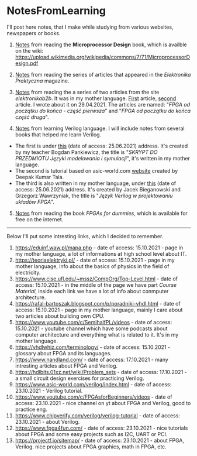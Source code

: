 # NotesFromLearning

I'll post here notes, that I make while studying from various websites,
newspapers or books.

1. [Notes](https://github.com/mozerpol/NotesFromLearning/tree/main/Microprocessor-Design)
from reading the **Microprocessor Design** book, which is availble on the wiki: 
https://upload.wikimedia.org/wikipedia/commons/7/71/MicroprocessorDesign.pdf

2. [Notes](https://github.com/mozerpol/NotesFromLearning/tree/main/ExperimentsWithFPGA)
from reading the series of articles that appeared in the *Elektronika 
Praktyczna* magazine.

3. [Notes](https://github.com/mozerpol/NotesFromLearning/tree/main/FPGAodPoczatkuDoKonca) 
from reading the a series of two articles from the site *elektronikab2b*. It was
in my mother language.
[First](https://elektronikab2b.pl/technika/1315-fpga-od-poczatku-do-konca-czesc-pierwsza)
article, 
[second](https://elektronikab2b.pl/technika/1468-fpga-od-poczatku-do-konca-czesc-druga)
article. I wrote about it on 29.04.2021. The articles are named: 
"*FPGA od początku do końca - część pierwsza*" and "*FPGA od początku do końca 
część druga*".

4. [Notes](https://github.com/mozerpol/NotesFromLearning/tree/master/learningVerilog) 
from learning Verilog language. I will include notes from several books that 
helped me learn Verilog.
- The first is under 
[this](#http://www.ue.eti.pg.gda.pl/~bpa/jmis/skrypt_jmis_3v6.pdf) (date of 
access: 25.06.2021) address. It's created by my teacher Bogdan Pankiewicz, the 
title is "*SKRYPT DO PRZEDMIOTU Języki modelowania i symulacji*", it's written
in my mother language.
- The second is tutorial based on asic-world.com 
[website](#http://www.asic-world.com/verilog/veritut.html) created by Deepak 
Kumar Tala.
- The third is also written in my mother language, under 
[this](#http://staff.uz.zgora.pl/rwisniew/instrukcje/inne/verilog/verilog_kurs.pdf) 
(date of access: 25.06.2021) address. It's created by Jacek Bieganowski and 
Grzegorz Wawrzyniak, the title is "*Język Verilog w projektowaniu układów FPGA*".

5. [Notes](https://github.com/mozerpol/NotesFromLearning/tree/master/FPGAsForDummies)
from reading the book *FPGAs for dummies*, which is available for free on the
internet.
_____

Below I'll put some intresting links, which I decided to remember.

1. https://eduinf.waw.pl/mapa.php - date of access: 15.10.2021 - page in my
mother language, a lot of informations at high school level about IT.
2. https://teoriaelektryki.pl/ - date of access: 15.10.2021 - page in my
mother language, info about the basics of physics in the field of electricity.
3. https://www.cise.ufl.edu/~mssz/CompOrg/Top-Level.html - date of access:
15.10.2021 - in the middle of the page we have part *Course Material*, inside
each link we have a lot of info about conmputer architecture.
4. https://rafal-bartoszak.blogspot.com/p/poradniki-vhdl.html - date of access:
15.10.2021 - page in my mother language, mainly I care about two articles about
building own CPU.
5. https://www.youtube.com/c/SemihalfPL/videos - date of access: 15.10.2021 -
youtube channel which have some podcasts about computer architecture and
everything what is related to it. It's in my mother language.
6. https://vhdlwhiz.com/terminology/ - date of access: 15.10.2021 - glossary
about FPGA and its languages.
7. https://www.nandland.com/ - date of access: 17.10.2021 - many intresting
articles about FPGA and Verilog.
8. https://hdlbits.01xz.net/wiki/Problem_sets - date of access: 17.10.2021 - a 
small circuit design exercises for practicing Verilog.
9. https://www.asic-world.com/verilog/index.html - date of access: 23.10.2021 -
Verilog tutorial.
10. https://www.youtube.com/c/FPGAsforBeginners/videos - date of access:
23.10.2021 - nice channel on yt about FPGA and Verilog, good to practice eng.
11. https://www.chipverify.com/verilog/verilog-tutorial - date of access:
23.10.2021 - about Verilog.
12. https://www.fpga4fun.com/ - date of access: 23.10.2021 - nice tutorials
about FPGA and some easy projects such as I2C, UART or PCI.
13. https://projectf.io/sitemap/ - date of access: 23.10.2021 - about FPGA,
Verilog. nice projects about FPGA graphics, math in FPGA, etc.
